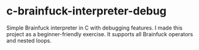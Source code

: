 # c-brainfuck-interpreter-debug
Simple Brainfuck interpreter in C with debugging features. I made this project as a beginner-friendly exercise. It supports all Brainfuck operators and nested loops.
